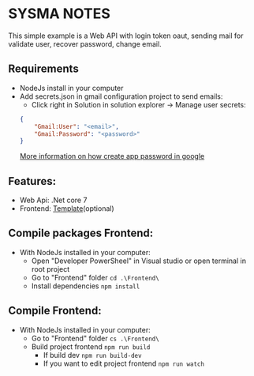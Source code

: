 # SYSMA NOTES

This simple example is a Web API with login token oaut, sending mail for validate user, recover password, change email.

## Requirements

* NodeJs install in your computer
* Add secrets.json in gmail configuration project to send emails:
	* Click right in Solution in solution explorer -> Manage user secrets:
	```json
	{
		"Gmail:User": "<email>",
		"Gmail:Password": "<password>"
	}
	```
	[More information on how create app password in google](https://support.google.com/mail/answer/185833?hl=en#)

## Features:

* Web Api: .Net core 7
* Frontend: [Template](https://github.com/sysma1997/template-webpack-react-multiple-page/tree/master)(optional)

## Compile packages Frontend:

* With NodeJs installed in your computer:
	* Open "Developer PowerSheel" in Visual studio or open terminal in root project
	* Go to "Frontend" folder `cd .\Frontend\`
	* Install dependencies `npm install`

## Compile Frontend:

* With NodeJs installed in your computer:
	* Go to "Frontend" folder `cs .\Frontend\`
	* Build project frontend `npm run build`
		* If build dev `npm run build-dev`
		* If you want to edit project frontend `npm run watch`